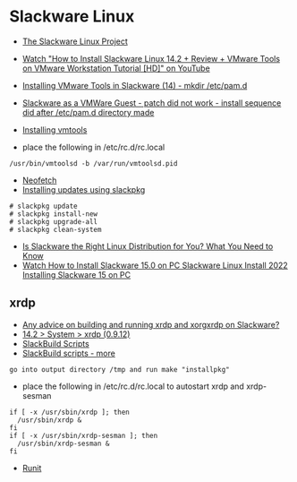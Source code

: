 # Slackware Linux

- [The Slackware Linux Project](http://www.slackware.com/)
- [Watch "How to Install Slackware Linux 14.2 + Review + VMware Tools on VMware Workstation Tutorial [HD]" on YouTube](https://youtu.be/ni-Fltd_ASo)
- [Installing VMware Tools in Slackware (14) - mkdir /etc/pam.d](https://lifeforce4.wordpress.com/2013/05/31/installing-vmware-tools-in-slackware-14/)
- [Slackware as a VMWare Guest - patch did not work - install sequence did after /etc/pam.d directory made](https://docs.slackware.com/howtos:misc:virtualisation:vmware_guest)
- [Installing vmtools](https://github.com/vmware/open-vm-tools/issues/653)

- place the following in /etc/rc.d/rc.local

```shell
/usr/bin/vmtoolsd -b /var/run/vmtoolsd.pid
```

- [Neofetch](https://slackware.pkgs.org/current/slackonly-x86_64/neofetch-3.2.0-noarch-1_slonly.txz.html)
- [Installing updates using slackpkg](https://docs.slackware.com/slackware:beginners_guide)

```shell
# slackpkg update
# slackpkg install-new
# slackpkg upgrade-all
# slackpkg clean-system
```

- [Is Slackware the Right Linux Distribution for You? What You Need to Know](https://www.makeuseof.com/tag/is-slackware-the-oldest-remaining-linux-distribution-right-for-you/)
- [Watch How to Install Slackware 15.0 on PC Slackware Linux Install 2022 Installing Slackware 15 on PC](https://www.youtube.com/watch?v=ygSyKr9Mgno&t=70s)

## xrdp

- [Any advice on building and running xrdp and xorgxrdp on Slackware?](https://www.linuxquestions.org/questions/slackware-14/any-advice-on-building-and-running-xrdp-and-xorgxrdp-on-slackware-4175617278/page2.html)
- [14.2 > System > xrdp (0.9.12)](https://slackbuilds.org/repository/14.2/system/xrdp/#)
- [SlackBuild Scripts](https://www.slackwiki.com/SlackBuild_Scripts)
- [SlackBuild scripts - more](https://docs.slackware.com/slackware:slackbuild_scripts)

```shell
go into output directory /tmp and run make "installpkg"
```

- place the following in /etc/rc.d/rc.local to autostart xrdp and xrdp-sesman

```shell
if [ -x /usr/sbin/xrdp ]; then
  /usr/sbin/xrdp &
fi
if [ -x /usr/sbin/xrdp-sesman ]; then
  /usr/sbin/xrdp-sesman &
fi
```

- [Runit](https://docs.slackware.com/howtos:slackware_admin:runit)
